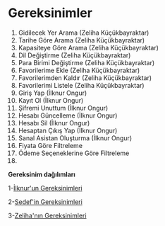 # Gereksinimler
1. Gidilecek Yer Arama (Zeliha Küçükbayraktar)
2. Tarihe Göre Arama (Zeliha Küçükbayraktar)
3. Kapasiteye Göre Arama (Zeliha Küçükbayraktar)
4. Dil Değiştirme (Zeliha Küçükbayraktar)
5. Para Birimi Değiştirme (Zeliha Küçükbayraktar)
6. Favorilerime Ekle (Zeliha Küçükbayraktar)
7. Favorilerimden Kaldır (Zeliha Küçükbayraktar)
8. Favorilerimi Listele (Zeliha Küçükbayraktar)
9. Giriş Yap (İlknur Ongur)
10. Kayıt Ol (İlknur Ongur)
11. Şifremi Unuttum (İlknur Ongur)
12. Hesabı Güncelleme (İlknur Ongur)
13. Hesabı Sil (İlknur Ongur)
14. Hesaptan Çıkış Yap (İlknur Ongur)
15. Sanal Asistan Oluşturma (İlknur Ongur)
16. Fiyata Göre Filtreleme
17. Ödeme Seçeneklerine Göre Filtreleme
18. 

**Gereksinim dağılımları**

1-[İlknur'un Gereksinimleri](gereksinim-analizleri/ilknur_gereksinim_analizleri.md)


2-[Sedef'in Gereksinimleri](gereksinim-analizleri/sedef_gereksinim_analizleri.md)


3-[Zeliha'nın Gereksinimleri](gereksinim-analizleri/zeliha_gereksinim_analizleri.md)
